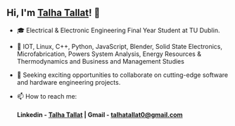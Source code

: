 ## Hi, I'm [Talha Tallat](https://github.com/talhatallat)! 👋

- 🎓 Electrical & Electronic Engineering Final Year Student at TU Dublin.
  
- 🌱 IOT, Linux, C++, Python, JavaScript, Blender, Solid State Electronics, Microfabrication, Powers System Analysis, Energy Resources & Thermodynamics and Business and Management Studies
  
- 🎯 Seeking exciting opportunities to collaborate on cutting-edge software and hardware engineering projects. 
  
- 📫 How to reach me:
  #### **Linkedin** - [Talha Tallat](https://www.linkedin.com/in/talhatallat/) | **Gmail** - talhatallat0@gmail.com
